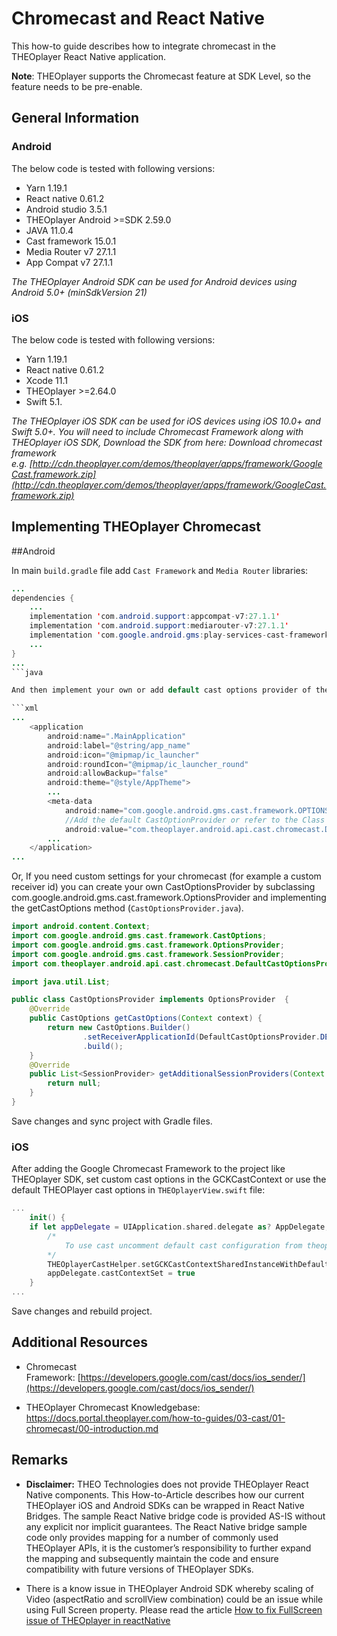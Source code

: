 # Chromecast and React Native

This how-to guide describes how to integrate chromecast in the THEOplayer React Native application.

**Note**: THEOplayer supports the Chromecast feature at SDK Level, so the feature needs to be pre-enable.

## General Information 

### Android

The below code is tested with following versions:

- Yarn 1.19.1
- React native 0.61.2
- Android studio 3.5.1
- THEOplayer Android >=SDK 2.59.0
- JAVA 11.0.4
- Cast framework 15.0.1
- Media Router v7 27.1.1
- App Compat v7 27.1.1

*The THEOplayer Android SDK can be used for Android devices using Android 5.0+ (minSdkVersion 21)*

### iOS

The below code is tested with following versions:

- Yarn 1.19.1
- React native 0.61.2
- Xcode 11.1
- THEOplayer >=2.64.0
- Swift 5.1.

*The THEOplayer iOS SDK can be used for iOS devices using iOS 10.0+ and Swift 5.0+. You will need to include Chromecast Framework along with THEOplayer iOS SDK, Download the SDK from here: Download chromecast framework e.g. [http://cdn.theoplayer.com/demos/theoplayer/apps/framework/GoogleCast.framework.zip](http://cdn.theoplayer.com/demos/theoplayer/apps/framework/GoogleCast.framework.zip)*

## Implementing THEOplayer Chromecast

##Android

In main `build.gradle` file add `Cast Framework` and `Media Router` libraries:

```java
...
dependencies {
    ...
    implementation 'com.android.support:appcompat-v7:27.1.1'
    implementation 'com.android.support:mediarouter-v7:27.1.1'
    implementation 'com.google.android.gms:play-services-cast-framework:15.0.1'
    ...
}
...
```java

And then implement your own or add default cast options provider of the THEOplayer and register it in the `AndroidManifest.xml` file in meta data:

```xml
...
    <application
        android:name=".MainApplication"
        android:label="@string/app_name"
        android:icon="@mipmap/ic_launcher"
        android:roundIcon="@mipmap/ic_launcher_round"
        android:allowBackup="false"
        android:theme="@style/AppTheme">
        ...
        <meta-data
            android:name="com.google.android.gms.cast.framework.OPTIONS_PROVIDER_CLASS_NAME"
            //Add the default CastOptionProvider or refer to the Class registered for casting
            android:value="com.theoplayer.android.api.cast.chromecast.DefaultCastOptionsProvider"/>
        ...
    </application>
...
```

Or, If you need custom settings for your chromecast (for example a custom receiver id) you can create your own CastOptionsProvider by subclassing com.google.android.gms.cast.framework.OptionsProvider and implementing the getCastOptions method (`CastOptionsProvider.java`).

```java
import android.content.Context;
import com.google.android.gms.cast.framework.CastOptions;
import com.google.android.gms.cast.framework.OptionsProvider;
import com.google.android.gms.cast.framework.SessionProvider;
import com.theoplayer.android.api.cast.chromecast.DefaultCastOptionsProvider;

import java.util.List;

public class CastOptionsProvider implements OptionsProvider  {
    @Override
    public CastOptions getCastOptions(Context context) {
        return new CastOptions.Builder()
                .setReceiverApplicationId(DefaultCastOptionsProvider.DEFAULT_APP_ID)
                .build();
    }
    @Override
    public List<SessionProvider> getAdditionalSessionProviders(Context context) {
        return null;
    }
}
```

Save changes and sync project with Gradle files.

### iOS

After adding the Google Chromecast Framework to the project like THEOplayer SDK, set custom cast options in the GCKCastContext or use the default THEOPlayer cast options in `THEOplayerView.swift` file:

```swift
...
    init() {
    if let appDelegate = UIApplication.shared.delegate as? AppDelegate, !appDelegate.castContextSet {
        /*
            To use cast uncomment default cast configuration from theoplayer or write your own
        */
        THEOplayerCastHelper.setGCKCastContextSharedInstanceWithDefaultCastOptions()
        appDelegate.castContextSet = true
    }
...
```

Save changes and rebuild project.

## Additional Resources

- Chromecast Framework: [https://developers.google.com/cast/docs/ios_sender/](https://developers.google.com/cast/docs/ios_sender/)

- THEOplayer Chromecast Knowledgebase: https://docs.portal.theoplayer.com/how-to-guides/03-cast/01-chromecast/00-introduction.md

## Remarks

- **Disclaimer:** THEO Technologies does not provide THEOplayer React Native components. This How-to-Article describes how our current THEOplayer iOS and Android SDKs can be wrapped in React Native Bridges. The sample React Native bridge code is provided AS-IS without any explicit nor implicit guarantees. The React Native bridge sample code only provides mapping for a number of commonly used THEOplayer APIs, it is the customer’s responsibility to further expand the mapping and subsequently maintain the code and ensure compatibility with future versions of THEOplayer SDKs.

- There is a know issue in THEOplayer Android SDK whereby scaling of Video (aspectRatio and scrollView combination) could be an issue while using Full Screen property. Please read the article [How to fix FullScreen issue of THEOplayer in reactNative](./11-fixing-fullscreen-issue.md)